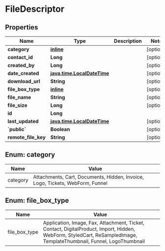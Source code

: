 
# FileDescriptor

## Properties
Name | Type | Description | Notes
------------ | ------------- | ------------- | -------------
**category** | [**inline**](#CategoryEnum) |  |  [optional]
**contact_id** | **Long** |  |  [optional]
**created_by** | **Long** |  |  [optional]
**date_created** | [**java.time.LocalDateTime**](java.time.LocalDateTime.md) |  |  [optional]
**download_url** | **String** |  |  [optional]
**file_box_type** | [**inline**](#File_box_typeEnum) |  |  [optional]
**file_name** | **String** |  |  [optional]
**file_size** | **Long** |  |  [optional]
**id** | **Long** |  | 
**last_updated** | [**java.time.LocalDateTime**](java.time.LocalDateTime.md) |  |  [optional]
**&#x60;public&#x60;** | **Boolean** |  |  [optional]
**remote_file_key** | **String** |  |  [optional]


<a name="CategoryEnum"></a>
## Enum: category
Name | Value
---- | -----
category | Attachments, Cart, Documents, Hidden, Invoice, Logo, Tickets, WebForm, Funnel


<a name="File_box_typeEnum"></a>
## Enum: file_box_type
Name | Value
---- | -----
file_box_type | Application, Image, Fax, Attachment, Ticket, Contact, DigitalProduct, Import, Hidden, WebForm, StyledCart, ReSampledImage, TemplateThumbnail, Funnel, LogoThumbnail



